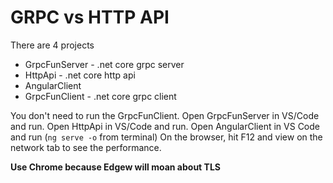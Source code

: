 # GRPC vs HTTP API

There are 4 projects
- GrpcFunServer - .net core grpc server
- HttpApi - .net core http api
- AngularClient
- GrpcFunClient - .net core grpc client

You don't need to run the GrpcFunClient.
Open GrpcFunServer in VS/Code and run.
Open HttpApi in VS/Code and run.
Open AngularClient in VS Code and run (`ng serve -o` from terminal)
On the browser, hit F12 and view on the network tab to see the performance.

**Use Chrome because Edgew will moan about TLS**